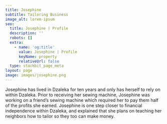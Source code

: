 ```yaml
---
title: Josephine
subtitle: Tailoring Business
image_alt: lorem-ipsum
seo:
  title: Josephine | Profile
  description: ''
  robots: []
  extra:
    - name: 'og:title'
      value: Josephine | Profile
      keyName: property
      relativeUrl: false
  type: stackbit_page_meta
layout: page
image: images/josephine.png
---
```

Josephine has lived in Dzaleka for ten years and only has herself to rely on within Dzaleka. Prior to receiving her sewing machine, Josephine was working on a friend’s sewing machine which required her to pay them half of the profits she earned. Josephine is one step closer to financial independence within Dzaleka, and explained that she plans on teaching her neighbors how to tailor so they too can make money.

